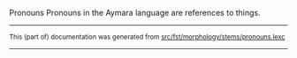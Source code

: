 Pronouns
Pronouns in the Aymara language are references to things.

* * *

<small>This (part of) documentation was generated from [src/fst/morphology/stems/pronouns.lexc](https://github.com/giellalt/lang-aym/blob/main/src/fst/morphology/stems/pronouns.lexc)</small>

---

